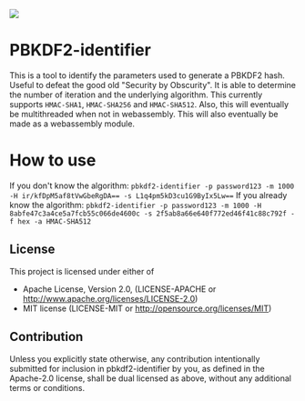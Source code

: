 ![](https://github.com/zer0x64/pbkdf2-identifier/workflows/Build/badge.svg)
# PBKDF2-identifier

This is a tool to identify the parameters used to generate a PBKDF2 hash. Useful to defeat the good old "Security by Obscurity".
It is able to determine the number of iteration and the underlying algorithm. This currently supports `HMAC-SHA1`, `HMAC-SHA256` and `HMAC-SHA512`. Also, this will eventually be multithreaded when not in webassembly.
This will also eventually be made as a webassembly module.

# How to use
If you don't know the algorithm:
`pbkdf2-identifier -p password123 -m 1000 -H ir/kfDpM5af8tVwGbeRgDA== -s L1q4pm5kD3cu1G9ByIx5Lw==`
If you already know the algorithm:
`pbkdf2-identifier -p password123 -m 1000 -H 8abfe47c3a4ce5a7fcb55c066de4600c -s 2f5ab8a66e640f772ed46f41c88c792f -f hex -a HMAC-SHA512`

## License

This project is licensed under either of
- Apache License, Version 2.0, (LICENSE-APACHE or http://www.apache.org/licenses/LICENSE-2.0)
- MIT license (LICENSE-MIT or http://opensource.org/licenses/MIT)

## Contribution
Unless you explicitly state otherwise, any contribution intentionally submitted for inclusion in pbkdf2-identifier by you, as defined in the Apache-2.0 license, shall be dual licensed as above, without any additional terms or conditions.
